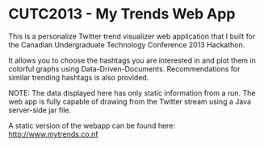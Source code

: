CUTC2013 - My Trends Web App
============================

This is a personalize Twitter trend visualizer web application that I built for the Canadian Undergraduate Technology Conference 2013 Hackathon.

It allows you to choose the hashtags you are interested in and plot them in colorful graphs using Data-Driven-Documents. Recommendations for similar trending hashtags is also provided. 

NOTE: The data displayed here has only static information from a run. The web app is fully capable of drawing from the Twitter stream using a Java server-side jar file.

A static version of the webapp can be found here: http://www.mytrends.co.nf
